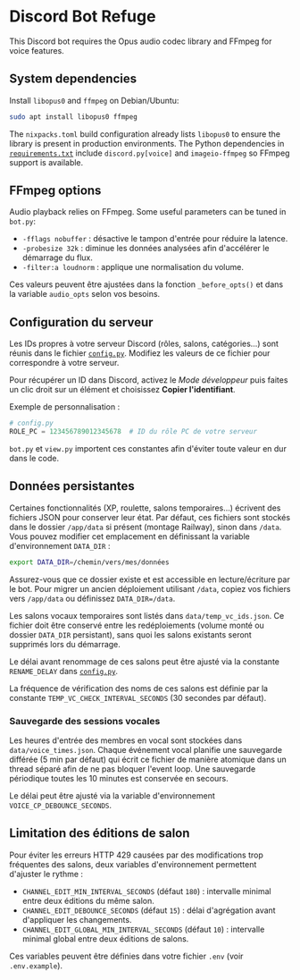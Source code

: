 # Discord Bot Refuge

This Discord bot requires the Opus audio codec library and FFmpeg for voice features.

## System dependencies

Install `libopus0` and `ffmpeg` on Debian/Ubuntu:

```bash
sudo apt install libopus0 ffmpeg
```

The `nixpacks.toml` build configuration already lists `libopus0` to ensure the library is present in production environments.  The Python dependencies in [`requirements.txt`](./requirements.txt) include `discord.py[voice]` and `imageio-ffmpeg` so FFmpeg support is available.

## FFmpeg options

Audio playback relies on FFmpeg. Some useful parameters can be tuned in
`bot.py`:

- `-fflags nobuffer` : désactive le tampon d'entrée pour réduire la latence.
- `-probesize 32k` : diminue les données analysées afin d'accélérer le démarrage du flux.
- `-filter:a loudnorm` : applique une normalisation du volume.

Ces valeurs peuvent être ajustées dans la fonction `_before_opts()` et dans
la variable `audio_opts` selon vos besoins.

## Configuration du serveur

Les IDs propres à votre serveur Discord (rôles, salons, catégories…) sont
réunis dans le fichier [`config.py`](./config.py).
Modifiez les valeurs de ce fichier pour correspondre à votre serveur.

Pour récupérer un ID dans Discord, activez le *Mode développeur* puis
faites un clic droit sur un élément et choisissez **Copier l'identifiant**.

Exemple de personnalisation :

```python
# config.py
ROLE_PC = 123456789012345678  # ID du rôle PC de votre serveur
```

`bot.py` et `view.py` importent ces constantes afin d'éviter toute valeur
en dur dans le code.

## Données persistantes

Certaines fonctionnalités (XP, roulette, salons temporaires…) écrivent des
fichiers JSON pour conserver leur état. Par défaut, ces fichiers sont stockés
dans le dossier `/app/data` si présent (montage Railway), sinon dans `/data`.
Vous pouvez modifier cet emplacement en définissant la variable
d'environnement `DATA_DIR` :

```bash
export DATA_DIR=/chemin/vers/mes/données
```

Assurez-vous que ce dossier existe et est accessible en lecture/écriture par
le bot. Pour migrer un ancien déploiement utilisant `/data`, copiez vos fichiers
vers `/app/data` ou définissez `DATA_DIR=/data`.

Les salons vocaux temporaires sont listés dans `data/temp_vc_ids.json`. Ce
fichier doit être conservé entre les redéploiements (volume monté ou dossier
`DATA_DIR` persistant), sans quoi les salons existants seront supprimés lors du
démarrage.

Le délai avant renommage de ces salons peut être ajusté via la constante
`RENAME_DELAY` dans [`config.py`](./config.py).

La fréquence de vérification des noms de ces salons est définie par la constante
`TEMP_VC_CHECK_INTERVAL_SECONDS` (30 secondes par défaut).

### Sauvegarde des sessions vocales

Les heures d'entrée des membres en vocal sont stockées dans
`data/voice_times.json`. Chaque événement vocal planifie une sauvegarde
différée (5 min par défaut) qui écrit ce fichier de manière atomique dans un
thread séparé afin de ne pas bloquer l'event loop. Une sauvegarde
périodique toutes les 10 minutes est conservée en secours.

Le délai peut être ajusté via la variable d'environnement
`VOICE_CP_DEBOUNCE_SECONDS`.

## Limitation des éditions de salon

Pour éviter les erreurs HTTP 429 causées par des modifications trop fréquentes
des salons, deux variables d'environnement permettent d'ajuster le rythme :

- `CHANNEL_EDIT_MIN_INTERVAL_SECONDS` (défaut `180`) : intervalle minimal entre
  deux éditions du même salon.
- `CHANNEL_EDIT_DEBOUNCE_SECONDS` (défaut `15`) : délai d'agrégation avant
  d'appliquer les changements.
- `CHANNEL_EDIT_GLOBAL_MIN_INTERVAL_SECONDS` (défaut `10`) : intervalle minimal
  global entre deux éditions de salons.

Ces variables peuvent être définies dans votre fichier `.env` (voir
`.env.example`).

